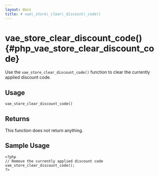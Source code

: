 ```yaml
---
layout: docs
title: # vae\_store\_clear\_discount\_code()
---
```


# vae\_store\_clear\_discount\_code() {#php_vae_store_clear_discount_code}

Use the `vae_store_clear_discount_code()` function to clear the
currently applied discount code.

## Usage

`vae_store_clear_discount_code()`

## Returns

This function does not return anything.

## Sample Usage

    <?php
    // Remove the currently applied discount code
    vae_store_clear_discount_code();
    ?>
